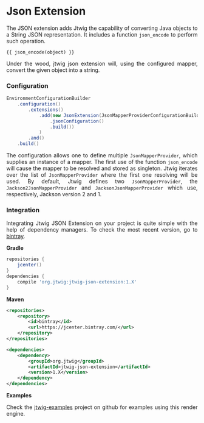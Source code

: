 # Json Extension

<p style="text-align: justify;">
The JSON extension adds Jtwig the capability of converting Java objects to a String JSON representation. It includes a function <code>json_encode</code> to perform such operation.
</p>

```twig
{{ json_encode(object) }}
```

<p style="text-align: justify;">
Under the wood, jtwig json extension will, using the configured mapper, convert the given object into a string.
</p>

### Configuration

```java
EnvironmentConfigurationBuilder
    .configuration()
        .extensions()
            .add(new JsonExtension(JsonMapperProviderConfigurationBuilder
                .jsonConfiguration()
                .build())
            )
        .and()
    .build()
```

<p style="text-align: justify;">
The configuration allows one to define multiple <code>JsonMapperProvider</code>, which supplies an instance of a mapper. The first use of the function <code>json_encode</code> will cause the mapper to be resolved and stored as singleton. Jtwig iterates over the list of <code>JsonMapperProvider</code> where the first one resolving will be used. By default, Jtwig defines two <code>JsonMapperProvider</code>, the <code>Jackson2JsonMapperProvider</code> and <code>JacksonJsonMapperProvider</code> which use, respectively, Jackson version 2 and 1.
</p>



### Integration

<p style="text-align: justify;">
Integrating Jtwig JSON Extension on your project is quite simple with the help of dependency managers. To check the most recent version, go to <a target="_blank" href="https://bintray.com/jtwig/maven/jtwig-json-extension/view">bintray</a>.
</p>

**Gradle**


```gradle
repositories {
    jcenter()
}
dependencies {
    compile 'org.jtwig:jtwig-json-extension:1.X'
}
```


**Maven**

```xml
<repositories>
    <repository>
        <id>bintray</id>
        <url>https://jcenter.bintray.com/</url>
    </repository>
</repositories>

<dependencies>
    <dependency>
        <groupId>org.jtwig</groupId>
        <artifactId>jtwig-json-extension</artifactId>
        <version>1.X</version>
    </dependency>
</dependencies>
```

**Examples**

<p style="text-align: justify;">
Check the <a href="https://github.com/jtwig/jtwig-examples">jtwig-examples</a> project on github for examples using this render engine.
</p>